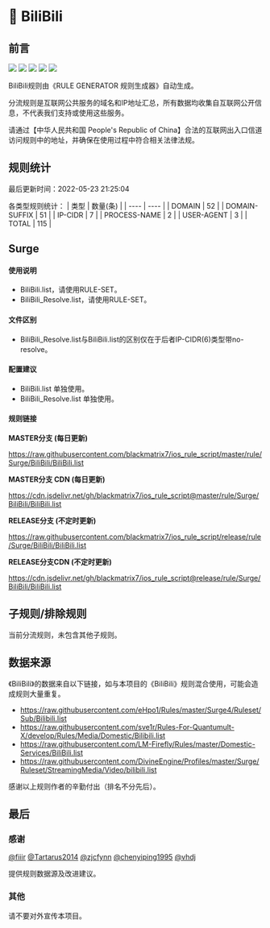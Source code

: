 # 🧸 BiliBili

## 前言

![](https://shields.io/badge/-移除重复规则-ff69b4) ![](https://shields.io/badge/-DOMAIN与DOMAIN--SUFFIX合并-green) ![](https://shields.io/badge/-DOMAIN--SUFFIX间合并-critical) ![](https://shields.io/badge/-DOMAIN--SUFFIX与DOMAIN--KEYWORD合并-blue) ![](https://shields.io/badge/-IP--CIDR(6)合并-blueviolet) 

BiliBili规则由《RULE GENERATOR 规则生成器》自动生成。

分流规则是互联网公共服务的域名和IP地址汇总，所有数据均收集自互联网公开信息，不代表我们支持或使用这些服务。

请通过【中华人民共和国 People's Republic of China】合法的互联网出入口信道访问规则中的地址，并确保在使用过程中符合相关法律法规。

## 规则统计

最后更新时间：2022-05-23 21:25:04

各类型规则统计：
| 类型 | 数量(条)  | 
| ---- | ----  |
| DOMAIN | 52  | 
| DOMAIN-SUFFIX | 51  | 
| IP-CIDR | 7  | 
| PROCESS-NAME | 2  | 
| USER-AGENT | 3  | 
| TOTAL | 115  | 


## Surge 

#### 使用说明
- BiliBili.list，请使用RULE-SET。
- BiliBili_Resolve.list，请使用RULE-SET。

#### 文件区别
- BiliBili_Resolve.list与BiliBili.list的区别仅在于后者IP-CIDR(6)类型带no-resolve。

#### 配置建议
- BiliBili.list 单独使用。
- BiliBili_Resolve.list 单独使用。

#### 规则链接
**MASTER分支 (每日更新)**

https://raw.githubusercontent.com/blackmatrix7/ios_rule_script/master/rule/Surge/BiliBili/BiliBili.list

**MASTER分支 CDN (每日更新)**

https://cdn.jsdelivr.net/gh/blackmatrix7/ios_rule_script@master/rule/Surge/BiliBili/BiliBili.list

**RELEASE分支 (不定时更新)**

https://raw.githubusercontent.com/blackmatrix7/ios_rule_script/release/rule/Surge/BiliBili/BiliBili.list

**RELEASE分支CDN (不定时更新)**

https://cdn.jsdelivr.net/gh/blackmatrix7/ios_rule_script@release/rule/Surge/BiliBili/BiliBili.list

## 子规则/排除规则


当前分流规则，未包含其他子规则。

## 数据来源

《BiliBili》的数据来自以下链接，如与本项目的《BiliBili》规则混合使用，可能会造成规则大量重复。

- https://raw.githubusercontent.com/eHpo1/Rules/master/Surge4/Ruleset/Sub/Bilibili.list
- https://raw.githubusercontent.com/sve1r/Rules-For-Quantumult-X/develop/Rules/Media/Domestic/Bilibili.list
- https://raw.githubusercontent.com/LM-Firefly/Rules/master/Domestic-Services/BiliBili.list
- https://raw.githubusercontent.com/DivineEngine/Profiles/master/Surge/Ruleset/StreamingMedia/Video/bilibili.list


感谢以上规则作者的辛勤付出（排名不分先后）。

## 最后

### 感谢

[@fiiir](https://github.com/fiiir) [@Tartarus2014](https://github.com/Tartarus2014) [@zjcfynn](https://github.com/zjcfynn) [@chenyiping1995](https://github.com/chenyiping1995) [@vhdj](https://github.com/vhdj)

提供规则数据源及改进建议。

### 其他

请不要对外宣传本项目。